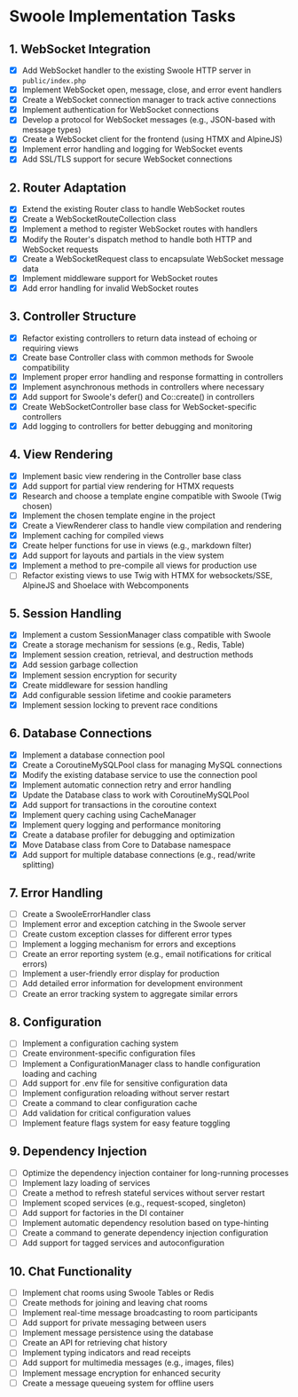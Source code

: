# Swoole Implementation Tasks

## 1. WebSocket Integration
- [x] Add WebSocket handler to the existing Swoole HTTP server in `public/index.php`
- [x] Implement WebSocket open, message, close, and error event handlers
- [x] Create a WebSocket connection manager to track active connections
- [x] Implement authentication for WebSocket connections
- [x] Develop a protocol for WebSocket messages (e.g., JSON-based with message types)
- [x] Create a WebSocket client for the frontend (using HTMX and AlpineJS)
- [x] Implement error handling and logging for WebSocket events
- [x] Add SSL/TLS support for secure WebSocket connections

## 2. Router Adaptation
- [x] Extend the existing Router class to handle WebSocket routes
- [x] Create a WebSocketRouteCollection class
- [x] Implement a method to register WebSocket routes with handlers
- [x] Modify the Router's dispatch method to handle both HTTP and WebSocket requests
- [x] Create a WebSocketRequest class to encapsulate WebSocket message data
- [x] Implement middleware support for WebSocket routes
- [x] Add error handling for invalid WebSocket routes

## 3. Controller Structure
- [x] Refactor existing controllers to return data instead of echoing or requiring views
- [x] Create base Controller class with common methods for Swoole compatibility
- [x] Implement proper error handling and response formatting in controllers
- [x] Implement asynchronous methods in controllers where necessary
- [x] Add support for Swoole's defer() and Co::create() in controllers
- [x] Create WebSocketController base class for WebSocket-specific controllers
- [x] Add logging to controllers for better debugging and monitoring

## 4. View Rendering
- [x] Implement basic view rendering in the Controller base class
- [x] Add support for partial view rendering for HTMX requests
- [x] Research and choose a template engine compatible with Swoole (Twig chosen)
- [x] Implement the chosen template engine in the project
- [x] Create a ViewRenderer class to handle view compilation and rendering
- [x] Implement caching for compiled views
- [x] Create helper functions for use in views (e.g., markdown filter)
- [x] Add support for layouts and partials in the view system
- [x] Implement a method to pre-compile all views for production use
- [ ] Refactor existing views to use Twig with HTMX for websockets/SSE, AlpineJS and Shoelace with Webcomponents

## 5. Session Handling
- [x] Implement a custom SessionManager class compatible with Swoole
- [x] Create a storage mechanism for sessions (e.g., Redis, Table)
- [x] Implement session creation, retrieval, and destruction methods
- [x] Add session garbage collection
- [x] Implement session encryption for security
- [x] Create middleware for session handling
- [x] Add configurable session lifetime and cookie parameters
- [x] Implement session locking to prevent race conditions

## 6. Database Connections
- [x] Implement a database connection pool
- [x] Create a CoroutineMySQLPool class for managing MySQL connections
- [x] Modify the existing database service to use the connection pool
- [x] Implement automatic connection retry and error handling
- [x] Update the Database class to work with CoroutineMySQLPool
- [x] Add support for transactions in the coroutine context
- [x] Implement query caching using CacheManager
- [x] Implement query logging and performance monitoring
- [x] Create a database profiler for debugging and optimization
- [x] Move Database class from Core to Database namespace
- [x] Add support for multiple database connections (e.g., read/write splitting)

## 7. Error Handling
- [ ] Create a SwooleErrorHandler class
- [ ] Implement error and exception catching in the Swoole server
- [ ] Create custom exception classes for different error types
- [ ] Implement a logging mechanism for errors and exceptions
- [ ] Create an error reporting system (e.g., email notifications for critical errors)
- [ ] Implement a user-friendly error display for production
- [ ] Add detailed error information for development environment
- [ ] Create an error tracking system to aggregate similar errors

## 8. Configuration
- [ ] Implement a configuration caching system
- [ ] Create environment-specific configuration files
- [ ] Implement a ConfigurationManager class to handle configuration loading and caching
- [ ] Add support for .env file for sensitive configuration data
- [ ] Implement configuration reloading without server restart
- [ ] Create a command to clear configuration cache
- [ ] Add validation for critical configuration values
- [ ] Implement feature flags system for easy feature toggling

## 9. Dependency Injection
- [ ] Optimize the dependency injection container for long-running processes
- [ ] Implement lazy loading of services
- [ ] Create a method to refresh stateful services without server restart
- [ ] Implement scoped services (e.g., request-scoped, singleton)
- [ ] Add support for factories in the DI container
- [ ] Implement automatic dependency resolution based on type-hinting
- [ ] Create a command to generate dependency injection configuration
- [ ] Add support for tagged services and autoconfiguration

## 10. Chat Functionality
- [ ] Implement chat rooms using Swoole Tables or Redis
- [ ] Create methods for joining and leaving chat rooms
- [ ] Implement real-time message broadcasting to room participants
- [ ] Add support for private messaging between users
- [ ] Implement message persistence using the database
- [ ] Create an API for retrieving chat history
- [ ] Implement typing indicators and read receipts
- [ ] Add support for multimedia messages (e.g., images, files)
- [ ] Implement message encryption for enhanced security
- [ ] Create a message queueing system for offline users
